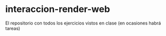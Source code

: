 # interaccion-render-web
El repositorio con todos los ejercicios vistos en clase (en ocasiones habrá tareas)
